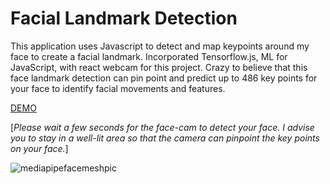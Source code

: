 # Facial Landmark Detection

This application uses Javascript to detect and map keypoints around my face to create a facial landmark. Incorporated Tensorflow.js, ML for JavaScript, with react webcam for this project. Crazy to believe that this face landmark detection can pin point and predict up to 486 key points for your face to identify facial movements and features.


[DEMO](https://ai-facial-landmark.netlify.app/)

[*Please wait a few seconds for the face-cam to detect your face. I advise you to stay in a well-lit area so that the camera can pinpoint the key points on your face.*]

<img src='https://user-images.githubusercontent.com/67409144/188339702-1b685714-de26-4e40-ad62-6bf8af2da457.png' alt='mediapipefacemeshpic' />
